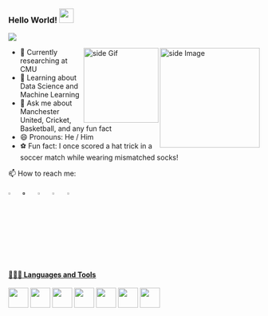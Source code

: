 ### Hello World!  <img src="https://github.com/sciencepal/sciencepal/blob/master/assets/Hi.gif" width="29px">
  ![](https://komarev.com/ghpvc/?username=sciencepal&label=Profile%20Visits&color=blue&style=for-the-badge)
  
<img src="https://github.com/sciencepal/sciencepal/blob/master/assets/life_balance.gif" alt="side Image" align="right" width="200" height="auto" />
<a href="https://ko-fi.com/sciencepal"> <img src="https://media3.giphy.com/media/ZEB6yFbLnhyQf7g3hn/giphy.gif" alt="side Gif" align="right" width="150" height="auto"/> </a>
  
  - 🔭 Currently researching at CMU
  - 🌱 Learning about Data Science and Machine Learning
  - 💬 Ask me about Manchester United, Cricket, Basketball, and any fun fact
  - 😄 Pronouns: He / Him
  - ⚽ Fun fact: I once scored a hat trick in a soccer match while wearing mismatched socks!

📫 How to reach me: &nbsp;&nbsp; 

[<img src="https://upload.wikimedia.org/wikipedia/commons/8/83/Steam_icon_logo.svg" width="3.5%"/>](https://steamcommunity.com/id/iconic_dark/)  &nbsp; [<img src="https://github.com/sciencepal/sciencepal/blob/master/assets/discord-round.svg" width="3.5%"/>]()  &nbsp; [<img src="https://img.icons8.com/color/48/000000/twitter.png" width="3.5%"/>](https://twitter.com/alshishaunak)  &nbsp; [<img src="https://img.icons8.com/color/48/000000/linkedin.png" width="3.5%"/>](https://www.linkedin.com/in/shaunak-alshi-619469186)  &nbsp;  <a href="mailto:shaunak111sa@gmail.com"> <img src="https://img.icons8.com/fluent/48/000000/gmail.png" width="3.5%"/>
  


#### 👨🏻‍💻 Languages and Tools

[<img height="40" src="https://upload.wikimedia.org/wikipedia/commons/c/c3/Python-logo-notext.svg">](https://www.python.org/)
[<img height="40" src="https://upload.wikimedia.org/wikipedia/commons/3/3f/Git_icon.svg">](https://git-scm.com/)
[<img height="40" src="https://upload.wikimedia.org/wikipedia/commons/2/27/PHP-logo.svg">](https://www.php.net/)
[<img height="40" src="https://upload.wikimedia.org/wikipedia/commons/9/93/Amazon_Web_Services_Logo.svg">](https://aws.amazon.com/)
[<img height="40" src="https://upload.wikimedia.org/wikipedia/commons/2/29/Postgresql_elephant.svg">](https://www.postgresql.org/)
[<img height="40" src="https://upload.wikimedia.org/wikipedia/commons/9/9a/Visual_Studio_Code_1.35_icon.svg">](https://code.visualstudio.com/)
[<img height="40" src="https://upload.wikimedia.org/wikipedia/commons/0/05/Scikit_learn_logo_small.svg">](https://scikit-learn.org/)









